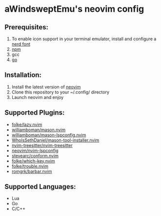 # aWindsweptEmu's neovim config

## Prerequisites:
1. To enable icon support in your terminal emulator, install and configure a [nerd font](https://www.nerdfonts.com)
2. [npm](https://docs.npmjs.com/downloading-and-installing-node-js-and-npm)
3. gcc
4. [go](https://go.dev/doc/install)

## Installation: 
1. Install the latest version of [neovim](https://github.com/neovim/neovim/blob/master/INSTALL.md)
2. Clone this repository to your ~/.config/ directory
3. Launch neovim and enjoy

## Supported Plugins:
* [folke/lazy.nvim](https://github.com/folke/lazy.nvim)
* [williamboman/mason.nvim](https://github.com/williamboman/mason.nvim)
* [williamboman/mason-lspconfig.nvim](https://github.com/williamboman/mason-lspconfig.nvim)
* [WhoIsSethDaniel/mason-tool-installer.nvim](https://github.com/WhoIsSethDaniel/mason-tool-installer.nvim)
* [nvim-treesitter/nvim-treesitter](https://github.com/nvim-treesitter/nvim-treesitter)
* [neovim/nvim-lspconfig](https://github.com/neovim/nvim-lspconfig)
* [stevearc/conform.nvim](https://github.com/stevearc/conform.nvim)
* [folke/which-key.nvim](https://github.com/folke/which-key.nvim)
* [folke/trouble.nvim](https://github.com/folke/trouble.nvim)
* [romgrk/barbar.nvim](https://github.com/romgrk/barbar.nvim)

## Supported Languages:
* Lua
* Go
* C/C++
